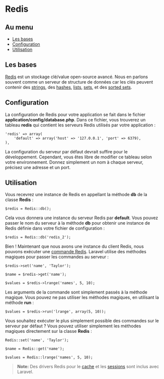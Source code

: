 # Redis

## Au menu

- [Les bases](#the-basics)
- [Configuration](#config)
- [Utilisation](#usage)

<a name="the-basics"></a>
## Les bases

[Redis](http://redis.io) est un stockage clé/value open-source avancé. Nous en parlons souvent comme un serveur de structure de données car les clés peuvent contenir des [strings](http://redis.io/topics/data-types#strings), des [hashes](http://redis.io/topics/data-types#hashes), [lists](http://redis.io/topics/data-types#lists), [sets](http://redis.io/topics/data-types#sets), et des [sorted sets](http://redis.io/topics/data-types#sorted-sets).

<a name="config"></a>
## Configuration

La configuration de Redis pour votre application se fait dans le fichier **application/config/database.php**. Dans ce fichier, vous trouverez un tableau **redis** qui contient les serveurs Redis utilisés par votre application :

    'redis' => array(
        'default' => array('host' => '127.0.0.1', 'port' => 6379),
    ),

La configuration du serveur par défaut devrait suffire pour le développement. Cependant, vous êtes libre de modifier ce tableau selon votre environnement. Donnez simplement un nom à chaque serveur, précisez une adresse et un port.

<a name="usage"></a>
## Utilisation

Vous recevrez une instance de Redis en appellant la méthode **db** de la classe **Redis** :

    $redis = Redis::db();

Cela vous donnera une instance du serveur Redis par **default**. Vous pouvez passer le nom du serveur à la méthode **db** pour obtenir une instance de Redis définie dans votre fichier de configuration :

    $redis = Redis::db('redis_2');

Bien ! Maintenant que nous avons une instance du client Redis, nous pouvons exécuter une [commande Redis](http://redis.io/commands). Laravel utilise des méthodes magiques pour passer les commandes au serveur :

    $redis->set('name', 'Taylor');

    $name = $redis->get('name');

    $values = $redis->lrange('names', 5, 10);


Les arguments de la commande sont simplement passés à la méthode magique. Vous pouvez ne pas utiliser les méthodes magiques, en utilisant la méthode **run** :

    $values = $redis->run('lrange', array(5, 10));

Vous souhaitez exécuter le plus simplement possible des commandes sur le serveur par défaut ? Vous pouvez utiliser simplement les méthodes magiques directement sur la classe **Redis** :

    Redis::set('name', 'Taylor');

    $name = Redis::get('name');

    $values = Redis::lrange('names', 5, 10);

> **Note:** Des drivers Redis pour le [cache](/3/cache/config#redis) et les [sessions](/3/session/config#redis) sont inclus avec Laravel.
